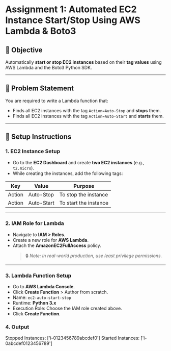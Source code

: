# Assignment 1: Automated EC2 Instance Start/Stop Using AWS Lambda & Boto3

## 📌 Objective

Automatically **start or stop EC2 instances** based on their **tag values** using AWS Lambda and the Boto3 Python SDK.

---

## 🧠 Problem Statement

You are required to write a Lambda function that:

- Finds all EC2 instances with the tag `Action=Auto-Stop` and **stops** them.
- Finds all EC2 instances with the tag `Action=Auto-Start` and **starts** them.

---

## 🔧 Setup Instructions

### 1. EC2 Instance Setup

- Go to the **EC2 Dashboard** and create **two EC2 instances** (e.g., `t2.micro`).
- While creating the instances, add the following tags:

| Key    | Value       | Purpose              |
|--------|-------------|----------------------|
| Action | Auto-Stop   | To stop the instance |
| Action | Auto-Start  | To start the instance |

---

### 2. IAM Role for Lambda

- Navigate to **IAM > Roles**.
- Create a new role for **AWS Lambda**.
- Attach the **AmazonEC2FullAccess** policy.
  > 🔒 *Note: In real-world production, use least privilege permissions.*

---

### 3. Lambda Function Setup

- Go to **AWS Lambda Console**.
- Click **Create Function** > Author from scratch.
- Name: `ec2-auto-start-stop`
- Runtime: **Python 3.x**
- Execution Role: Choose the IAM role created above.
- Click **Create Function**.




### 4. Output

Stopped Instances: ['i-0123456789abcdef0']
Started Instances: ['i-0abcdef0123456789']
